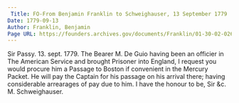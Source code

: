```yaml
---
 Title: FO-From Benjamin Franklin to Schweighauser, 13 September 1779
Date: 1779-09-13
Author: Franklin, Benjamin
Page URL: https://founders.archives.gov/documents/Franklin/01-30-02-0266
---
```


Sir
Passy. 13. sept. 1779.
The Bearer M. De Guio having been an officier in The American Service and brought Prisoner into England, I request you would procure him a Passage to Boston if convenient in the Mercury Packet. He will pay the Captain for his passage on his arrival there; having considerable arrearages of pay due to him. I have the honour to be, Sir &c.
M. Schweighauser.

